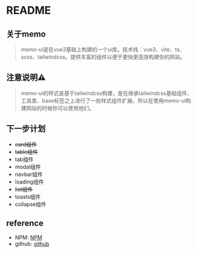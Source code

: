 # README
## 关于memo
> memo-ui是在vue3基础上构建的一个ui库。技术栈：vue3、vite、ts、scss、tailwindcss。提供丰富的组件以便于更快更高效构建你的网站。
## 注意说明⚠️
> memo-ui的样式是基于tailwindcss构建，是在继承tailwindcss基础组件、工具类、base标签之上进行了一些样式组件扩展。所以在使用memo-ui构建网站的时候你可以使用他们。
## 下一步计划
+ ~~card组件~~
+ ~~table组件~~
+ tab组件
+ modal组件
+ navbar组件
+ loading组件
+ ~~list组件~~
+ toasts组件
+ collapse组件

## reference

+ NPM: [NPM](https://www.npmjs.com/package/memo-ui)
+ github: [github](https://github.com/Mrxyy/memo-ui)

